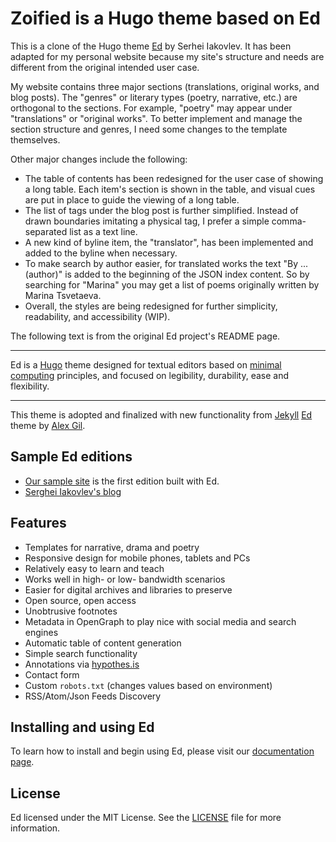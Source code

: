 # Zoified is a Hugo theme based on Ed

This is a clone of the Hugo theme
[Ed](https://github.com/sergeyklay/gohugo-theme-ed) by Serhei Iakovlev. It has
been adapted for my personal website because my site's structure and needs are
different from the original intended user case.

My website contains three major sections (translations, original works, and
blog posts). The "genres" or literary types (poetry, narrative, etc.) are
orthogonal to the sections. For example, "poetry" may appear under
"translations" or "original works". To better implement and manage the section
structure and genres, I need some changes to the template themselves.

Other major changes include the following:

- The table of contents has been redesigned for the user case of showing a long
  table. Each item's section is shown in the table, and visual cues are put in
  place to guide the viewing of a long table.
- The list of tags under the blog post is further simplified. Instead of drawn
  boundaries imitating a physical tag, I prefer a simple comma-separated list
  as a text line.
- A new kind of byline item, the "translator", has been implemented and added
  to the byline when necessary.
- To make search by author easier, for translated works the text "By ...
  (author)" is added to the beginning of the JSON index content. So by
  searching for "Marina" you may get a list of poems originally written by
  Marina Tsvetaeva.
- Overall, the styles are being redesigned for further simplicity, readability,
  and accessibility (WIP).

The following text is from the original Ed project's README page.

---

Ed is a [Hugo](http://gohugo.io) theme designed for textual editors based on
[minimal computing](http://go-dh.github.io/mincomp/) principles, and focused
on legibility, durability, ease and flexibility.

---

This theme is adopted and finalized with new functionality from
[Jekyll](https://jekyllrb.com) [Ed](https://github.com/minicomp/ed)
theme by [Alex Gil](https://twitter.com/elotroalex).

## Sample Ed editions

- [Our sample site](https://gohugo-theme-ed.netlify.app/?utm_source=github.com&utm_campaign=docs&utm_medium=smm) is the first edition built with Ed.
- [Serghei Iakovlev's blog](https://serghei.blog/?utm_source=github.com&utm_campaign=docs&utm_medium=smm)

## Features

- Templates for narrative, drama and poetry
- Responsive design for mobile phones, tablets and PCs
- Relatively easy to learn and teach
- Works well in high- or low- bandwidth scenarios
- Easier for digital archives and libraries to preserve
- Open source, open access
- Unobtrusive footnotes
- Metadata in OpenGraph to play nice with social media and search engines
- Automatic table of content generation
- Simple search functionality
- Annotations via [hypothes.is](https://hypothes.is/)
- Contact form
- Custom `robots.txt` (changes values based on environment)
- RSS/Atom/Json Feeds Discovery

## Installing and using Ed

To learn how to install and begin using Ed, please visit our
[documentation page](https://gohugo-theme-ed.netlify.app/documentation/?utm_source=github.com&utm_campaign=docs&utm_medium=smm).

## License

Ed licensed under the MIT License. See the [LICENSE](https://raw.githubusercontent.com/sergeyklay/gohugo-theme-ed/master/LICENSE) file for more information.
